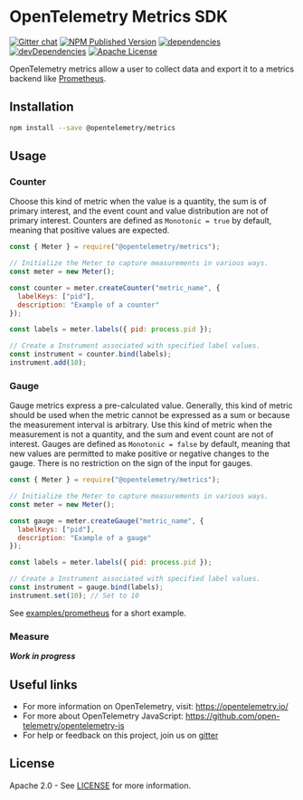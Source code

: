 # OpenTelemetry Metrics SDK

[![Gitter chat][gitter-image]][gitter-url]
[![NPM Published Version][npm-img]][npm-url]
[![dependencies][dependencies-image]][dependencies-url]
[![devDependencies][devdependencies-image]][devdependencies-url]
[![Apache License][license-image]][license-image]

OpenTelemetry metrics allow a user to collect data and export it to a metrics backend like [Prometheus](https://prometheus.io/).

## Installation

```bash
npm install --save @opentelemetry/metrics
```

## Usage

### Counter

Choose this kind of metric when the value is a quantity, the sum is of primary interest, and the event count and value distribution are not of primary interest. Counters are defined as `Monotonic = true` by default, meaning that positive values are expected.

```js
const { Meter } = require("@opentelemetry/metrics");

// Initialize the Meter to capture measurements in various ways.
const meter = new Meter();

const counter = meter.createCounter("metric_name", {
  labelKeys: ["pid"],
  description: "Example of a counter"
});

const labels = meter.labels({ pid: process.pid });

// Create a Instrument associated with specified label values.
const instrument = counter.bind(labels);
instrument.add(10);
```

### Gauge

Gauge metrics express a pre-calculated value. Generally, this kind of metric should be used when the metric cannot be expressed as a sum or because the measurement interval is arbitrary. Use this kind of metric when the measurement is not a quantity, and the sum and event count are not of interest. Gauges are defined as `Monotonic = false` by default, meaning that new values are permitted to make positive or negative changes to the gauge. There is no restriction on the sign of the input for gauges.

```js
const { Meter } = require("@opentelemetry/metrics");

// Initialize the Meter to capture measurements in various ways.
const meter = new Meter();

const gauge = meter.createGauge("metric_name", {
  labelKeys: ["pid"],
  description: "Example of a gauge"
});

const labels = meter.labels({ pid: process.pid });

// Create a Instrument associated with specified label values.
const instrument = gauge.bind(labels);
instrument.set(10); // Set to 10
```

See [examples/prometheus](https://github.com/open-telemetry/opentelemetry-js/tree/master/examples/prometheus) for a short example.

### Measure

**_Work in progress_**

## Useful links

- For more information on OpenTelemetry, visit: <https://opentelemetry.io/>
- For more about OpenTelemetry JavaScript: <https://github.com/open-telemetry/opentelemetry-js>
- For help or feedback on this project, join us on [gitter][gitter-url]

## License

Apache 2.0 - See [LICENSE][license-url] for more information.

[gitter-image]: https://badges.gitter.im/open-telemetry/opentelemetry-js.svg
[gitter-url]: https://gitter.im/open-telemetry/opentelemetry-node?utm_source=badge&utm_medium=badge&utm_campaign=pr-badge&utm_content=badge
[license-url]: https://github.com/open-telemetry/opentelemetry-js/blob/master/LICENSE
[license-image]: https://img.shields.io/badge/license-Apache_2.0-green.svg?style=flat
[dependencies-image]: https://david-dm.org/open-telemetry/opentelemetry-js/status.svg?path=packages/opentelemetry-metrics
[dependencies-url]: https://david-dm.org/open-telemetry/opentelemetry-js?path=packages%2Fopentelemetry-metrics
[devdependencies-image]: https://david-dm.org/open-telemetry/opentelemetry-js/dev-status.svg?path=packages/opentelemetry-metrics
[devdependencies-url]: https://david-dm.org/open-telemetry/opentelemetry-js?path=packages%2Fopentelemetry-metrics&type=dev
[npm-url]: https://www.npmjs.com/package/@opentelemetry/metrics
[npm-img]: https://badge.fury.io/js/%40opentelemetry%2Fmetrics.svg

